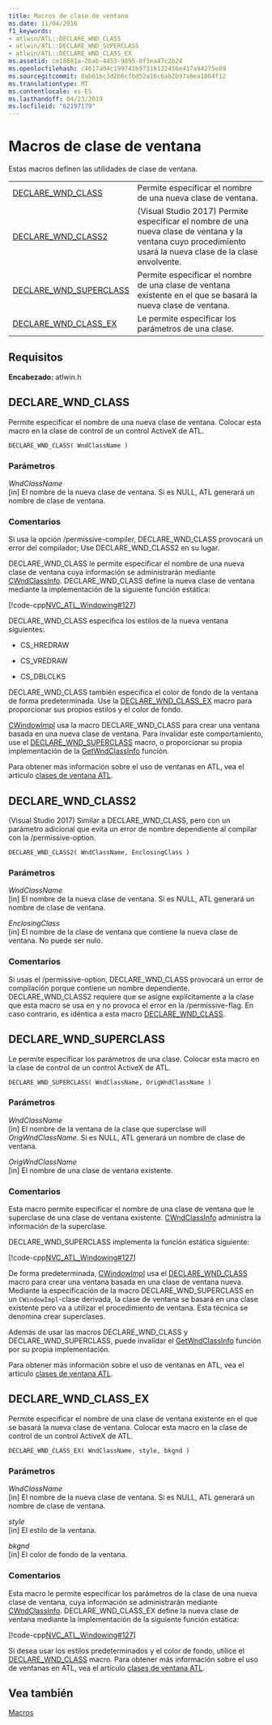 ```yaml
---
title: Macros de clase de ventana
ms.date: 11/04/2016
f1_keywords:
- atlwin/ATL::DECLARE_WND_CLASS
- atlwin/ATL::DECLARE_WND_SUPERCLASS
- atlwin/ATL::DECLARE_WND_CLASS_EX
ms.assetid: ce18681a-2bab-4453-9895-0f3ea47c2b24
ms.openlocfilehash: c4617a04c199741b97316122456e417a94275e89
ms.sourcegitcommit: 0ab61bc3d2b6cfbd52a16c6ab2b97a8ea1864f12
ms.translationtype: MT
ms.contentlocale: es-ES
ms.lasthandoff: 04/23/2019
ms.locfileid: "62197179"
---
```

# <a name="window-class-macros"></a>Macros de clase de ventana

Estas macros definen las utilidades de clase de ventana.

|||
|-|-|
|[DECLARE_WND_CLASS](#declare_wnd_class)|Permite especificar el nombre de una nueva clase de ventana.|
|[DECLARE_WND_CLASS2](#declare_wnd_class2)|(Visual Studio 2017) Permite especificar el nombre de una nueva clase de ventana y la ventana cuyo procedimiento usará la nueva clase de la clase envolvente.|
|[DECLARE_WND_SUPERCLASS](#declare_wnd_superclass)|Permite especificar el nombre de una clase de ventana existente en el que se basará la nueva clase de ventana.|
|[DECLARE_WND_CLASS_EX](#declare_wnd_class_ex)|Le permite especificar los parámetros de una clase.|

## <a name="requirements"></a>Requisitos

**Encabezado:** atlwin.h

##  <a name="declare_wnd_class"></a>  DECLARE_WND_CLASS

Permite especificar el nombre de una nueva clase de ventana. Colocar esta macro en la clase de control de un control ActiveX de ATL.

```
DECLARE_WND_CLASS( WndClassName )
```

### <a name="parameters"></a>Parámetros

*WndClassName*<br/>
[in] El nombre de la nueva clase de ventana. Si es NULL, ATL generará un nombre de clase de ventana.

### <a name="remarks"></a>Comentarios

Si usa la opción /permissive-compiler, DECLARE_WND_CLASS provocará un error del compilador; Use DECLARE_WND_CLASS2 en su lugar.

DECLARE_WND_CLASS le permite especificar el nombre de una nueva clase de ventana cuya información se administrarán mediante [CWndClassInfo](cwndclassinfo-class.md). DECLARE_WND_CLASS define la nueva clase de ventana mediante la implementación de la siguiente función estática:

[!code-cpp[NVC_ATL_Windowing#127](../../atl/codesnippet/cpp/window-class-macros_1.cpp)]

DECLARE_WND_CLASS especifica los estilos de la nueva ventana siguientes:

- CS_HREDRAW

- CS_VREDRAW

- CS_DBLCLKS

DECLARE_WND_CLASS también especifica el color de fondo de la ventana de forma predeterminada. Use la [DECLARE_WND_CLASS_EX](#declare_wnd_class_ex) macro para proporcionar sus propios estilos y el color de fondo.

[CWindowImpl](cwindowimpl-class.md) usa la macro DECLARE_WND_CLASS para crear una ventana basada en una nueva clase de ventana. Para invalidar este comportamiento, use el [DECLARE_WND_SUPERCLASS](#declare_wnd_superclass) macro, o proporcionar su propia implementación de la [GetWndClassInfo](cwindowimpl-class.md#getwndclassinfo) función.

Para obtener más información sobre el uso de ventanas en ATL, vea el artículo [clases de ventana ATL](../../atl/atl-window-classes.md).

##  <a name="declare_wnd_class2"></a>  DECLARE_WND_CLASS2

(Visual Studio 2017) Similar a DECLARE_WND_CLASS, pero con un parámetro adicional que evita un error de nombre dependiente al compilar con la /permissive-option.

```
DECLARE_WND_CLASS2( WndClassName, EnclosingClass )
```

### <a name="parameters"></a>Parámetros

*WndClassName*<br/>
[in] El nombre de la nueva clase de ventana. Si es NULL, ATL generará un nombre de clase de ventana.

*EnclosingClass*<br/>
[in] El nombre de la clase de ventana que contiene la nueva clase de ventana. No puede ser nulo.

### <a name="remarks"></a>Comentarios

Si usas el /permissive-option, DECLARE_WND_CLASS provocará un error de compilación porque contiene un nombre dependiente. DECLARE_WND_CLASS2 requiere que se asigne explícitamente a la clase que esta macro se usa en y no provoca el error en la /permissive-flag.
En caso contrario, es idéntica a esta macro [DECLARE_WND_CLASS](#declare_wnd_class).

##  <a name="declare_wnd_superclass"></a>  DECLARE_WND_SUPERCLASS

Le permite especificar los parámetros de una clase. Colocar esta macro en la clase de control de un control ActiveX de ATL.

```
DECLARE_WND_SUPERCLASS( WndClassName, OrigWndClassName )
```

### <a name="parameters"></a>Parámetros

*WndClassName*<br/>
[in] El nombre de la ventana de la clase que superclase will *OrigWndClassName*. Si es NULL, ATL generará un nombre de clase de ventana.

*OrigWndClassName*<br/>
[in] El nombre de una clase de ventana existente.

### <a name="remarks"></a>Comentarios

Esta macro permite especificar el nombre de una clase de ventana que le superclase de una clase de ventana existente. [CWndClassInfo](cwndclassinfo-class.md) administra la información de la superclase.

DECLARE_WND_SUPERCLASS implementa la función estática siguiente:

[!code-cpp[NVC_ATL_Windowing#127](../../atl/codesnippet/cpp/window-class-macros_1.cpp)]

De forma predeterminada, [CWindowImpl](cwindowimpl-class.md) usa el [DECLARE_WND_CLASS](#declare_wnd_class) macro para crear una ventana basada en una clase de ventana nueva. Mediante la especificación de la macro DECLARE_WND_SUPERCLASS en un `CWindowImpl`-clase derivada, la clase de ventana se basará en una clase existente pero va a utilizar el procedimiento de ventana. Esta técnica se denomina crear superclases.

Además de usar las macros DECLARE_WND_CLASS y DECLARE_WND_SUPERCLASS, puede invalidar el [GetWndClassInfo](cwindowimpl-class.md#getwndclassinfo) función por su propia implementación.

Para obtener más información sobre el uso de ventanas en ATL, vea el artículo [clases de ventana ATL](../../atl/atl-window-classes.md).

##  <a name="declare_wnd_class_ex"></a>  DECLARE_WND_CLASS_EX

Permite especificar el nombre de una clase de ventana existente en el que se basará la nueva clase de ventana. Colocar esta macro en la clase de control de un control ActiveX de ATL.

```
DECLARE_WND_CLASS_EX( WndClassName, style, bkgnd )
```

### <a name="parameters"></a>Parámetros

*WndClassName*<br/>
[in] El nombre de la nueva clase de ventana. Si es NULL, ATL generará un nombre de clase de ventana.

*style*<br/>
[in] El estilo de la ventana.

*bkgnd*<br/>
[in] El color de fondo de la ventana.

### <a name="remarks"></a>Comentarios

Esta macro le permite especificar los parámetros de la clase de una nueva clase de ventana, cuya información se administrarán mediante [CWndClassInfo](cwndclassinfo-class.md). DECLARE_WND_CLASS_EX define la nueva clase de ventana mediante la implementación de la siguiente función estática:

[!code-cpp[NVC_ATL_Windowing#127](../../atl/codesnippet/cpp/window-class-macros_1.cpp)]

Si desea usar los estilos predeterminados y el color de fondo, utilice el [DECLARE_WND_CLASS](#declare_wnd_class) macro. Para obtener más información sobre el uso de ventanas en ATL, vea el artículo [clases de ventana ATL](../../atl/atl-window-classes.md).

## <a name="see-also"></a>Vea también

[Macros](atl-macros.md)
